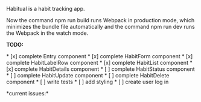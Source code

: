 <p>Habitual is a habit tracking app.</p>

<p>Now the command npm run build runs Webpack in production mode, which minimizes the bundle file automatically and
the command npm run dev runs the Webpack in the watch mode.</p>


**TODO:**
<p>
* [x] complete Entry component
* [x] complete HabitForm component
* [x] complete HabitLabelRow component
* [x] complete HabitList component
* [x] complete HabitDetails component
* [ ] complete HabitStatus component
* [ ] complete HabitUpdate component
* [ ] complete HabitDelete component
* [ ] write tests
* [ ] add styling
* [ ] create user log in
</p>

<p>
*current issues:*
</p>
